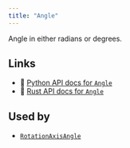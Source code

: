 ```yaml
---
title: "Angle"
---
```


Angle in either radians or degrees.


## Links
 * 🐍 [Python API docs for `Angle`](https://ref.rerun.io/docs/python/HEAD/package/rerun/datatypes/angle/)
 * 🦀 [Rust API docs for `Angle`](https://docs.rs/rerun/0.9.0-alpha.6/rerun/datatypes/enum.Angle.html)


## Used by

* [`RotationAxisAngle`](../datatypes/rotation_axis_angle.md)
